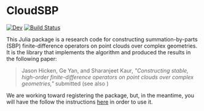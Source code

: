 # CloudSBP

[![Dev](https://img.shields.io/badge/docs-dev-blue.svg)](https://jehicken.github.io/CloudSBP.jl/)
[![Build Status](https://github.com/jehicken/CloudSBP.jl/actions/workflows/CI.yml/badge.svg?branch=main)](https://github.com/jehicken/CloudSBP.jl/actions/workflows/CI.yml?query=branch%3Amain)

This Julia package is a research code for constructing summation-by-parts (SBP) finite-difference operators on point clouds over complex geometries.  It is the library that implements the algorithm and produced the results in the following paper:

> Jason Hicken, Ge Yan, and Sharanjeet Kaur, _"Constructing stable, high-order finite-difference operators on point clouds over complex geometries,"_ submitted (see also )

We are working toward registering the package, but, in the meantime, you will have the follow the instructions [here](https://pkgdocs.julialang.org/v1/managing-packages/#Adding-unregistered-packages) in order to use it.


